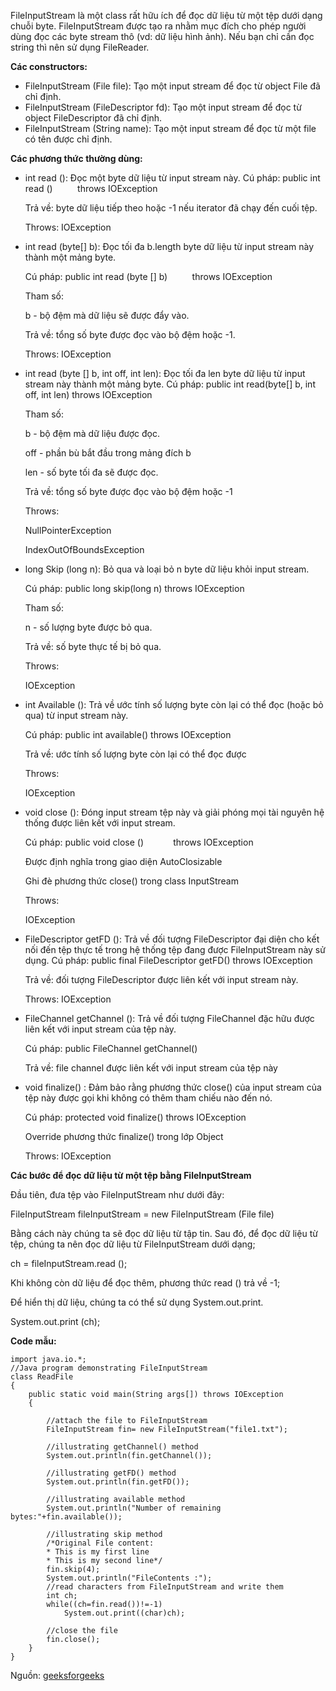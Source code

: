 FileInputStream là một class rất hữu ích để đọc dữ liệu từ một tệp dưới dạng chuỗi byte. FileInputStream được tạo ra nhằm mục đích cho phép người dùng đọc các byte stream thô (vd: dữ liệu hình ảnh). Nếu bạn chỉ cần đọc string thì nên sử dụng FileReader.

**Các constructors:**
* FileInputStream (File file): Tạo một input stream để đọc từ object File đã chỉ định.
* FileInputStream (FileDescriptor fd): Tạo một input stream để đọc từ object FileDescriptor đã chỉ định.
* FileInputStream (String name): Tạo một input stream để đọc từ một file có tên được chỉ định.

**Các phương thức thường dùng:**


* int read (): Đọc một byte dữ liệu từ input stream này.
    Cú pháp: public int read ()
         throws IOException
         
    Trả về: byte dữ liệu tiếp theo hoặc -1 nếu iterator đã chạy đến cuối tệp.

    Throws:
    IOException


* int read (byte[] b): Đọc tối đa b.length byte dữ liệu từ input stream này thành một mảng byte.

    Cú pháp: public int read (byte [] b)
         throws IOException
         
    Tham số:

    b - bộ đệm mà dữ liệu sẽ được đẩy vào.

    Trả về: tổng số byte được đọc vào bộ đệm hoặc -1.

    Throws:
    IOException


* int read (byte [] b, int off, int len): Đọc tối đa len byte dữ liệu từ input stream này thành một mảng byte.
    Cú pháp: public int read(byte[] b, int off, int len)
         throws IOException

    Tham số:

    b - bộ đệm mà dữ liệu được đọc.

    off - phần bù bắt đầu trong mảng đích b

    len - số byte tối đa sẽ được đọc.

    Trả về: tổng số byte được đọc vào bộ đệm hoặc -1


    Throws: 

    NullPointerException

    IndexOutOfBoundsException



* long Skip (long n): Bỏ qua và loại bỏ n byte dữ liệu khỏi input stream.

    Cú pháp: public long skip(long n)
          throws IOException
          

    Tham số:

    n - số lượng byte được bỏ qua.

    Trả về: số byte thực tế bị bỏ qua.

    Throws:

    IOException



* int Available (): Trả về ước tính số lượng byte còn lại có thể đọc (hoặc bỏ qua) từ input stream này.

    Cú pháp: public int available()
              throws IOException

    Trả về: ước tính số lượng byte còn lại có thể đọc được

    Throws:

    IOException


* void close (): Đóng input stream tệp này và giải phóng mọi tài nguyên hệ thống được liên kết với input stream.

    Cú pháp: public void close ()
           throws IOException

    Được định nghĩa trong giao diện AutoClosizable

    Ghi đè phương thức close() trong class InputStream

    Throws:

    IOException



* FileDescriptor getFD (): Trả về đối tượng FileDescriptor đại diện cho kết nối đến tệp thực tế trong hệ thống tệp đang được FileInputStream này sử dụng.
    Cú pháp: public final FileDescriptor getFD()
                           throws IOException

    Trả về: đối tượng FileDescriptor được liên kết với input stream này.

    Throws: IOException



* FileChannel getChannel (): Trả về đối tượng FileChannel đặc hữu được liên kết với input stream của tệp này.

    Cú pháp: public FileChannel getChannel()

    Trả về: file channel được liên kết với input stream của tệp này



* void finalize() : Đảm bảo rằng phương thức close() của input stream của tệp này được gọi khi không có thêm tham chiếu nào đến nó.

    Cú pháp: protected void finalize()
                 throws IOException

    Override phương thức finalize() trong lớp Object

    Throws: IOException



**Các bước để đọc dữ liệu từ một tệp bằng FileInputStream**

Đầu tiên, đưa tệp vào FileInputStream như dưới đây:

FileInputStream fileInputStream = new FileInputStream (File file)

Bằng cách này chúng ta sẽ đọc dữ liệu từ tập tin. Sau đó, để đọc dữ liệu từ tệp, chúng ta nên đọc dữ liệu từ FileInputStream dưới dạng;

ch = fileInputStream.read ();

Khi không còn dữ liệu để đọc thêm, phương thức read () trả về -1;

Để hiển thị dữ liệu, chúng ta có thể sử dụng System.out.print.

System.out.print (ch);

**Code mẫu:**
```
import java.io.*; 
//Java program demonstrating FileInputStream 
class ReadFile 
{ 
	public static void main(String args[]) throws IOException 
	{ 

		//attach the file to FileInputStream 
		FileInputStream fin= new FileInputStream("file1.txt"); 

		//illustrating getChannel() method 
		System.out.println(fin.getChannel()); 

		//illustrating getFD() method 
		System.out.println(fin.getFD()); 

		//illustrating available method 
		System.out.println("Number of remaining bytes:"+fin.available()); 

		//illustrating skip method 
		/*Original File content: 
		* This is my first line 
		* This is my second line*/
		fin.skip(4); 
		System.out.println("FileContents :"); 
		//read characters from FileInputStream and write them 
		int ch; 
		while((ch=fin.read())!=-1) 
			System.out.print((char)ch); 
		
		//close the file 
		fin.close(); 
	} 
} 

```

Nguồn: [geeksforgeeks](https://www.geeksforgeeks.org/java-io-fileinputstream-class-java/)